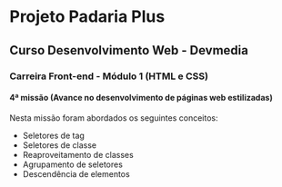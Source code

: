 <h1>Projeto Padaria Plus</h1>
<h2>Curso Desenvolvimento Web - Devmedia</h2>
<h3>Carreira Front-end - Módulo 1 (HTML e CSS)</h3>
<h4>4ª missão (Avance no desenvolvimento de páginas web estilizadas)</h4>

<p>Nesta missão foram abordados os seguintes conceitos:</p>
<ul>
  <li>Seletores de tag</li>
  <li>Seletores de classe</li>
  <li>Reaproveitamento de classes</li>
  <li>Agrupamento de seletores</li>
  <li>Descendência de elementos</li>
</ul>

